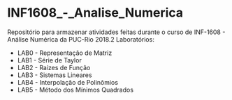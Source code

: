 # INF1608_-_Analise_Numerica
Repositório para armazenar atividades feitas durante o curso de INF-1608 - Análise Numérica da PUC-Rio 2018.2
Laboratórios:
 * LAB0 - Representação de Matriz
 * LAB1 - Série de Taylor
 * LAB2 - Raízes de Função
 * LAB3 - Sistemas Lineares
 * LAB4 - Interpolação de Polinômios
 * LAB5 - Método dos Mínimos Quadrados
